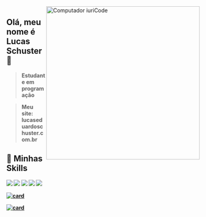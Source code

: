 <img src="https://raw.githubusercontent.com/MicaelliMedeiros/micaellimedeiros/master/image/computer-illustration.png" min-width="400px" max-width="400px" width="400px" align="right" alt="Computador iuriCode">

## Olá, meu nome é <strong>Lucas Schuster<strong> 💜

> Estudante em programação 
  
>Meu site: lucaseduardoschuster.com.br
  
## 🚀 Minhas Skills
<p align="left">
  <img src="https://img.shields.io/badge/Python-3776AB?style=for-the-badge&logo=python&logoColor=white" />
  <img src="https://img.shields.io/badge/Java-ED8B00?style=for-the-badge&logo=java&logoColor=white" />
  <img src="https://img.shields.io/badge/MySQL-00000F?style=for-the-badge&logo=mysql&logoColor=white" />
  <img src="https://img.shields.io/badge/HTML5-E34F26?style=for-the-badge&logo=html5&logoColor=white" />
  <img src="https://img.shields.io/badge/CSS3-1572B6?style=for-the-badge&logo=css3&logoColor=white" />
</p>
  
[![card](https://github-readme-stats.vercel.app/api?username=LukasSchusta&theme=tokyonight)](https://github.com/anuraghazra/github-readme-stats)

[![card](https://github-readme-stats.vercel.app/api/top-langs/?username=LukasSchusta&hide=html&layout=compact&theme=tokyonight)](https://github.com/anuraghazra/github-readme-stats)
